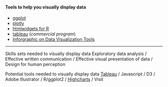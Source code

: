 #### Tools to help you visually display data

- [ggplot](http://ggplot2.org/)
- [plotly](http://help.plot.ly/)
- [htmlwidgets for R](http://www.htmlwidgets.org/)
- [tableau](https://www.tableau.com) (_commercial program_)
- [Inforgraphic on Data Visualization Tools](http://pin.it/Dc859EU)

---

Skills sets needed to visually display data
Exploratory data analysis  /  Effective written communication  /  Effective visual presentation of data  /  Design for human perception

Potential tools needed to visually display data
[Tableau](https://www.tableau.com/)  /  Javascript  /  D3  /  Adobe Illustrator  /  R/ggplot2  /  [Highcharts](http://www.highcharts.com/)  /  Visit
